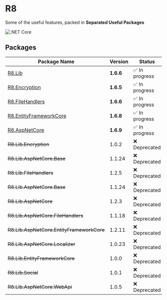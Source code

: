 # R8
Some of the useful features, packed in **Separated Useful Packages**

![.NET Core](https://github.com/arashaan/R8/workflows/.NET%20Core/badge.svg?branch=master)

## Packages
| Package Name                             | Version | Status      |
|------------------------------------------|---------|-------------|
| [R8.Lib](https://github.com/iamr8/R8/packages/457669)                                   | **1.6.6**   | :white_check_mark: In progress |
| [R8.Encryption](https://github.com/iamr8/R8/packages/494826)                            | **1.6.5**   | :white_check_mark: In progress |
| [R8.FileHandlers](https://github.com/iamr8/R8/packages/494825)                          | **1.6.6**   | :white_check_mark: In progress |
| [R8.EntityFrameworkCore](https://github.com/iamr8/R8/packages/494829)                   | **1.6.8**   | :white_check_mark: In progress |
| [R8.AspNetCore](https://github.com/iamr8/R8/packages/494830)                            | **1.6.9**   | :white_check_mark: In progress |
| ~~R8.Lib.Encryption~~                    | 1.0.2   | :x: Deprecated  |
| ~~R8.Lib.AspNetCore.Base~~               | 1.1.24  | :x: Deprecated  |
| ~~R8.Lib.FileHandlers~~                  | 1.2.5   | :x: Deprecated  |
| ~~R8.Lib.AspNetCore.Base~~               | 1.1.24  | :x: Deprecated  |
| ~~R8.Lib.AspNetCore~~                    | 1.2.3   | :x: Deprecated  |
| ~~R8.Lib.AspNetCore.FileHandlers~~       | 1.1.18  | :x: Deprecated  |
| ~~R8.Lib.AspNetCore.EntityFrameworkCore~~| 1.2.11  | :x: Deprecated  |
| ~~R8.Lib.AspNetCore.Localizer~~          | 1.0.23  | :x: Deprecated  |
| ~~R8.Lib.EntityFrameworkCore~~           | 1.0.0   | :x: Deprecated  |
| ~~R8.Lib.Social~~                        | 1.0.1   | :x: Deprecated  |
| ~~R8.Lib.AspNetCore.WebApi~~             | 1.0.5   | :x: Deprecated  |
